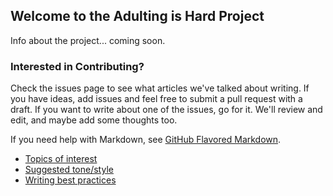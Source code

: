 ## Welcome to the Adulting is Hard Project

Info about the project... coming soon.

### Interested in Contributing?

Check the issues page to see what articles we've talked about writing. If you have ideas, add issues and feel free to submit a pull request with a draft. If you want to write about one of the issues, go for it. We'll review and edit, and maybe add some thoughts too.

If you need help with Markdown, see [GitHub Flavored Markdown](https://guides.github.com/features/mastering-markdown/).

- [Topics of interest](https://github.com/georgiamoon/adultingishard/issues)
- [Suggested tone/style]()
- [Writing best practices]()
